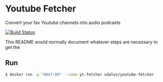 # Youtube Fetcher

Convert your fav Youtube channels into audio podcasts

[![Build Status](https://travis-ci.org/sergio-fry/youtube-fetcher.svg?branch=master)](https://travis-ci.org/sergio-fry/youtube-fetcher)

This README would normally document whatever steps are necessary to get the

## Run

```bash
$ docker run -p "8647:80" --name yt-fetcher udalov/youtube-fetcher
```
